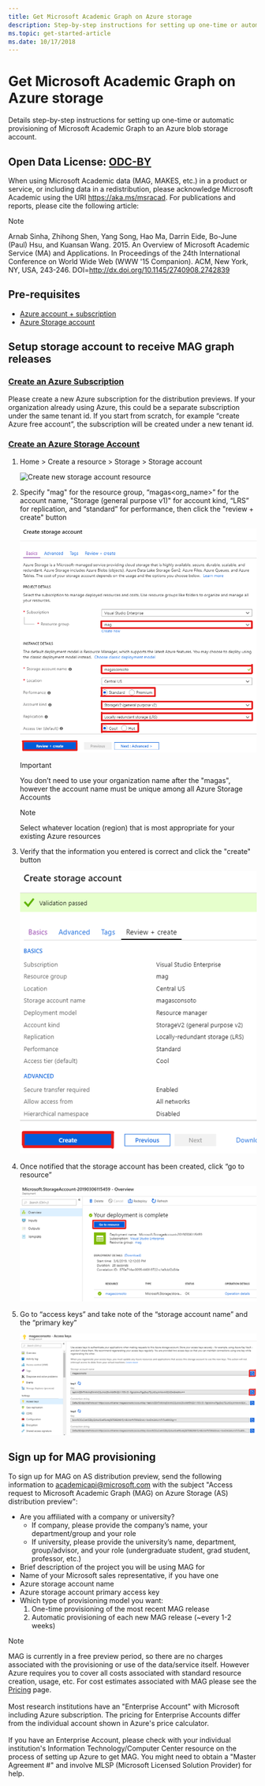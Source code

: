 ```yaml
---
title: Get Microsoft Academic Graph on Azure storage
description: Step-by-step instructions for setting up one-time or automatic provisioning of Microsoft Academic Graph to an Azure blob storage account
ms.topic: get-started-article
ms.date: 10/17/2018
---
```

# Get Microsoft Academic Graph on Azure storage

Details step-by-step instructions for setting up one-time or automatic provisioning of Microsoft Academic Graph to an Azure blob storage account.

## Open Data License: [ODC-BY](https://opendatacommons.org/licenses/by/1.0/)

When using Microsoft Academic data (MAG, MAKES, etc.) in a product or service, or including data in a redistribution, please acknowledge Microsoft Academic using the URI https://aka.ms/msracad. For publications and reports, please cite the following article:

> [!NOTE]
> Arnab Sinha, Zhihong Shen, Yang Song, Hao Ma, Darrin Eide, Bo-June (Paul) Hsu, and Kuansan Wang. 2015. An Overview of Microsoft Academic Service (MA) and Applications. In Proceedings of the 24th International Conference on World Wide Web (WWW '15 Companion). ACM, New York, NY, USA, 243-246. DOI=http://dx.doi.org/10.1145/2740908.2742839

## Pre-requisites

- [Azure account + subscription](https://azure.microsoft.com/en-us/get-started)
- [Azure Storage account](https://docs.microsoft.com/en-us/azure/storage/)

## Setup storage account to receive MAG graph releases

### [Create an Azure Subscription](https://azure.microsoft.com/en-us/get-started)

Please create a new Azure subscription for the distribution previews. If your organization already using Azure, this could be a separate subscription under the same tenant id. If you start from scratch, for example “create Azure free account”, the subscription will be created under a new tenant id.

### [Create an Azure Storage Account](https://docs.microsoft.com/en-us/azure/storage/common/storage-quickstart-create-account?tabs=portal)

1. Home > Create a resource > Storage > Storage account

    ![Create new storage account resource](media/create-storage-account-select.png "Create new storage account resource")

1. Specify "mag" for the resource group, “magas<org_name>” for the account name, "Storage (general purpose v1)" for account kind, “LRS” for replication, and “standard” for performance, then click the "review + create" button

    ![Enter details for new storage account resource](media/create-storage-account-details.png "Enter details for new storage account resource")

    > [!IMPORTANT]
    > You don’t need to use your organization name after the "magas", however the account name must be unique among all Azure Storage Accounts

    > [!NOTE]
    > Select whatever location (region) that is most appropriate for your existing Azure resources

1. Verify that the information you entered is correct and click the "create" button

    ![Submit new storage account resource for creation](media/create-storage-account-submit.png "Submit new storage account resource for creation")

1. Once notified that the storage account has been created, click “go to resource”

    ![Navigate to the new storage account resource](media/create-storage-account-go-to-resource.png "Navigate to the new storage account resource")

1. Go to “access keys” and take note of the “storage account name” and the “primary key”

    ![Save new storage account resource name and access keys for later](media/create-storage-account-access-keys.png "Save new storage account resource name and access keys for later")

## Sign up for MAG provisioning

To sign up for MAG on AS distribution preview, send the following information to <a href="mailto:academicapi@microsoft.com?subject=Access request to Microsoft Academic Graph (MAG) on Azure Storage (AS) distribution preview">academicapi@microsoft.com</a> with the subject "Access request to Microsoft Academic Graph (MAG) on Azure Storage (AS) distribution preview":

- Are you affiliated with a company or university?
  - If company, please provide the company’s name, your department/group and your role
  - If university, please provide the university’s name, department, group/advisor, and your role (undergraduate student, grad student, professor, etc.)
- Brief description of the project you will be using MAG for
- Name of your Microsoft sales representative, if you have one
- Azure storage account name
- Azure storage account primary access key
- Which type of provisioning model you want:
  1. One-time provisioning of the most recent MAG release
  1. Automatic provisioning of each new MAG release (~every 1-2 weeks)

> [!NOTE]
> MAG is currently in a free preview period, so there are no charges associated with the provisioning or use of the data/service itself. However Azure requires you to cover all costs associated with standard resource creation, usage, etc. For cost estimates associated with MAG please see the [Pricing](resources-pricing.md) page. <br/><br/>Most research institutions have an "Enterprise Account" with Microsoft including Azure subscription. The pricing for Enterprise Accounts differ from the individual account shown in Azure's price calculator. <br/><br/>If you have an Enterprise Account, please check with your individual institution's Information Technology/Computer Center resource on the process of setting up Azure to get MAG. You might need to obtain a "Master Agreement #" and involve MLSP (Microsoft Licensed Solution Provider) for help.
